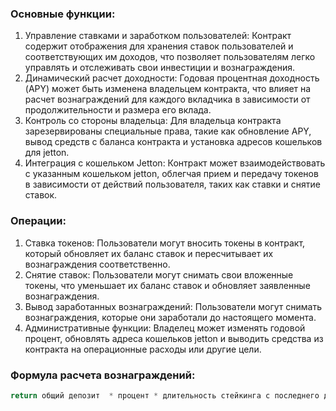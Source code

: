 ### Основные функции:
1. Управление ставками и заработком пользователей: Контракт содержит отображения для хранения ставок пользователей и соответствующих им доходов, что позволяет пользователям легко управлять и отслеживать свои инвестиции и вознаграждения.
2. Динамический расчет доходности: Годовая процентная доходность (APY) может быть изменена владельцем контракта, что влияет на расчет вознаграждений для каждого вкладчика в зависимости от продолжительности и размера его вклада.
3. Контроль со стороны владельца: Для владельца контракта зарезервированы специальные права, такие как обновление APY, вывод средств с баланса контракта и установка адресов кошельков для jetton.
4. Интеграция с кошельком Jetton: Контракт может взаимодействовать с указанным кошельком jetton, облегчая прием и передачу токенов в зависимости от действий пользователя, таких как ставки и снятие ставок.
### Операции:
1. Ставка токенов: Пользователи могут вносить токены в контракт, который обновляет их баланс ставок и пересчитывает их вознаграждения соответственно.
2. Снятие ставок: Пользователи могут снимать свои вложенные токены, что уменьшает их баланс ставок и обновляет заявленные вознаграждения.
3. Вывод заработанных вознаграждений: Пользователи могут снимать вознаграждения, которые они заработали до настоящего момента.
4. Административные функции: Владелец может изменять годовой процент, обновлять адреса кошельков jetton и выводить средства из контракта на операционные расходы или другие цели.
### Формула расчета вознаграждений:
```typescript
return общий депозит  * процент * длительность стейкинга с последнего депозита / секунд в году + накопленные награды
```